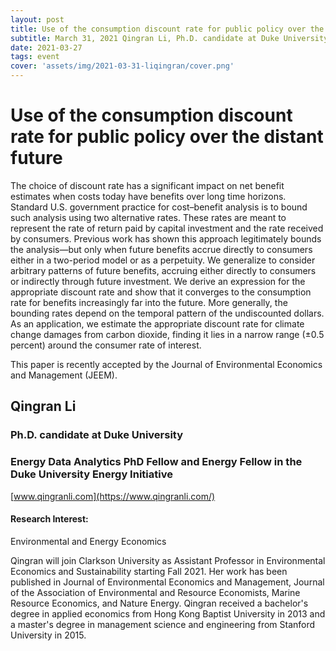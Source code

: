 ```yaml
---
layout: post
title: Use of the consumption discount rate for public policy over the distant future
subtitle: March 31, 2021 Qingran Li, Ph.D. candidate at Duke University 
date: 2021-03-27
tags: event
cover: 'assets/img/2021-03-31-liqingran/cover.png'
---
```


# Use of the consumption discount rate for public policy over the distant future

The choice of discount rate has a significant impact on net benefit estimates when costs today have benefits over long time horizons. Standard U.S. government practice for cost–benefit analysis is to bound such analysis using two alternative rates. These rates are meant to represent the rate of return paid by capital investment and the rate received by consumers. Previous work has shown this approach legitimately bounds the analysis—but only when future benefits accrue directly to consumers either in a two-period model or as a perpetuity. We generalize to consider arbitrary patterns of future benefits, accruing either directly to consumers or indirectly through future investment. We derive an expression for the appropriate discount rate and show that it converges to the consumption rate for benefits increasingly far into the future. More generally, the bounding rates depend on the temporal pattern of the undiscounted dollars. As an application, we estimate the appropriate discount rate for climate change damages from carbon dioxide, finding it lies in a narrow range (±0.5 percent) around the consumer rate of interest.

This paper is recently accepted by the Journal of Environmental Economics and Management (JEEM). 

## Qingran Li

### Ph.D. candidate at Duke University

### Energy Data Analytics PhD Fellow and Energy Fellow in the Duke University Energy Initiative

[www.qingranli.com](https://www.qingranli.com/)

#### Research Interest: 
Environmental and Energy Economics

Qingran will join Clarkson University as Assistant Professor in Environmental Economics and Sustainability starting Fall 2021. Her work has been published in Journal of Environmental Economics and Management, Journal of the Association of Environmental and Resource Economists, Marine Resource Economics, and Nature Energy. Qingran received a bachelor's degree in applied economics from Hong Kong Baptist University in 2013 and a master's degree in management science and engineering from Stanford University in 2015.
